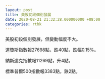 ```yaml
---
layout: post
title: 美股初段個別發展
date: 2020-08-21 21:32:28.000000000 +08:00
categories: rthk
---
```


美股初段個別發展，但變動幅度不大。

道瓊斯指數報27698點，跌40點，跌幅0.15%。

納斯達克指數報11269點，升4點。

標準普爾500指數報3383點，跌2點。
